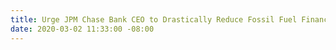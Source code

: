 ```yaml
---
title: Urge JPM Chase Bank CEO to Drastically Reduce Fossil Fuel Financing
date: 2020-03-02 11:33:00 -08:00
---
```


